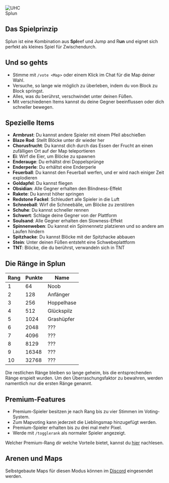 <div class="banner-wrapper">
    <img alt="UHC" src="../img/Splun.png">
    <div class="banner-text">Splun</div>
</div>

## Das Spielprinzip
Splun ist eine Kombination aus <strong>Spl</strong>eef und Jump and R<strong>un</strong> und eignet sich perfekt als kleines Spiel für Zwischendurch.

## Und so gehts
- Stimme mit `/vote <Map>` oder einem Klick im Chat für die Map deiner Wahl.
- Versuche, so lange wie möglich zu überleben, indem du von Block zu Block springst.
- Alles, was du berührst, verschwindet unter deinen Füßen.
- Mit verschiedenen Items kannst du deine Gegner beeinflussen oder dich schneller bewegen.

## Spezielle Items
- <strong>Armbrust</strong>: Du kannst andere Spieler mit einem Pfeil abschießen
- <strong>Blaze Rod</strong>: Stellt Blöcke unter dir wieder her
- <strong>Chorusfrucht</strong>: Du kannst dich durch das Essen der Frucht an einen zufälligen Ort auf der Map teleportieren
- <strong>Ei</strong>: Wirf die Eier, um  Blöcke zu spawnen
- <strong>Enderauge</strong>: Du erhältst drei Doppelsprünge
- <strong>Enderperle</strong>: Du erhältst eine Enderperle
- <strong>Feuerball</strong>: Du kannst den Feuerball werfen, und er wird nach einiger Zeit explodieren
- <strong>Goldapfel</strong>: Du kannst fliegen
- <strong>Obsidian</strong>: Alle Gegner erhalten den Blindness-Effekt
- <strong>Rakete</strong>: Du kannst höher springen
- <strong>Redstone Fackel</strong>: Schleudert alle Spieler in die Luft
- <strong>Schneeball</strong>: Wirf die Schneebälle, um Blöcke zu zerstören
- <strong>Schuhe</strong>: Du kannst schneller rennen
- <strong>Schwert</strong>: Schlage deine Gegner von der Plattform
- <strong>Soulsand</strong>: Alle Gegner erhalten den Slowness-Effekt
- <strong>Spinnenweben</strong>: Du kannst ein Spinnennetz platzieren und so andere am Laufen hindern
- <strong>Spitzhacke</strong>: Du kannst Blöcke mit der Spitzhacke abbauen
- <strong>Stein</strong>: Unter deinen Füßen entsteht eine Schwebeplattform
- <strong>TNT</strong>: Blöcke, die du berührst, verwandeln sich in TNT

## Die Ränge in Splun

| Rang | Punkte | Name |
| ------ | ------ | ------ |
| 1 | 64 | Noob |
| 2 | 128 | Anfänger |
| 3 | 256 | Hoppelhase |
| 4 | 512 | Glückspilz |
| 5 | 1024 | Grashüpfer |
| 6 | 2048 | ??? |
| 7 | 4096 | ??? |
| 8 | 8129 | ??? |
| 9 | 16348 | ??? |
| 10 | 32768 | ??? |

Die restlichen Ränge bleiben so lange geheim, bis die entsprechenden Ränge erspielt wurden. Um den Überraschungsfaktor zu bewahren, werden namentlich nur die ersten Ränge genannt. 

## Premium-Features
- Premium-Spieler besitzen je nach Rang bis zu vier Stimmen im Voting-System.
- Zum Mapvoting kann jederzeit die Lieblingsmap hinzugefügt werden.
- Premium-Spieler erhalten bis zu drei mal mehr Pixel.
- Werde mit `/togglerank` als normaler Spieler angezeigt.

Welcher Premium-Rang dir welche Vorteile bietet, kannst du [hier](/ranks/premium/) nachlesen.

## Arenen und Maps
Selbstgebaute Maps für diesen Modus können im [Discord](https://timolia.de/discord) eingesendet werden.
